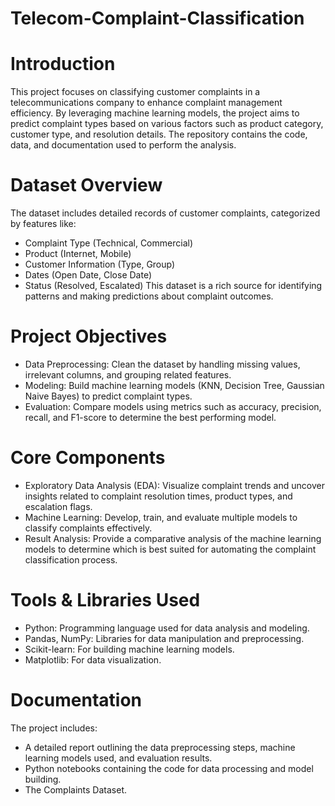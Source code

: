 # Telecom-Complaint-Classification
# Introduction
This project focuses on classifying customer complaints in a telecommunications company to enhance complaint management efficiency. By leveraging machine learning models, the project aims to predict complaint types based on various factors such as product category, customer type, and resolution details. The repository contains the code, data, and documentation used to perform the analysis.

# Dataset Overview
The dataset includes detailed records of customer complaints, categorized by features like:
- Complaint Type (Technical, Commercial)
- Product (Internet, Mobile)
- Customer Information (Type, Group)
- Dates (Open Date, Close Date)
- Status (Resolved, Escalated)
This dataset is a rich source for identifying patterns and making predictions about complaint outcomes.

# Project Objectives
- Data Preprocessing: Clean the dataset by handling missing values, irrelevant columns, and grouping related features.
- Modeling: Build machine learning models (KNN, Decision Tree, Gaussian Naive Bayes) to predict complaint types.
- Evaluation: Compare models using metrics such as accuracy, precision, recall, and F1-score to determine the best performing model.

# Core Components
- Exploratory Data Analysis (EDA): Visualize complaint trends and uncover insights related to complaint resolution times, product types, and escalation flags.
- Machine Learning: Develop, train, and evaluate multiple models to classify complaints effectively.
- Result Analysis: Provide a comparative analysis of the machine learning models to determine which is best suited for automating the complaint classification process.

# Tools & Libraries Used
- Python: Programming language used for data analysis and modeling.
- Pandas, NumPy: Libraries for data manipulation and preprocessing.
- Scikit-learn: For building machine learning models.
- Matplotlib: For data visualization.

# Documentation
The project includes:
- A detailed report outlining the data preprocessing steps, machine learning models used, and evaluation results.
- Python notebooks containing the code for data processing and model building.
- The Complaints Dataset.
